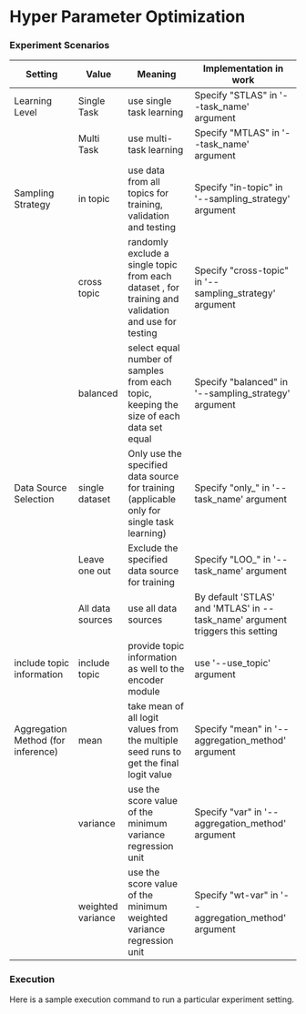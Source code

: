 <h1> Hyper Parameter Optimization </h1>


<h3> Experiment Scenarios </h3>

| Setting | Value | Meaning | Implementation in work | 
|-------|-------- | ------- | ------- |
| Learning Level | Single Task | use single task learning | Specify "STLAS" in '--task_name' argument |
|| Multi Task | use multi-task learning | Specify "MTLAS" in '--task_name' argument |
| Sampling Strategy | in topic | use data from all topics for training, validation and testing | Specify "in-topic" in '--sampling_strategy' argument |
|| cross topic | randomly exclude a single topic from each dataset , for training and validation and use for testing | Specify "cross-topic" in '--sampling_strategy' argument |
|| balanced | select equal number of samples from each topic, keeping the size of each data set equal | Specify "balanced" in '--sampling_strategy' argument |
| Data Source Selection | single dataset | Only use the specified data source for training (applicable only for single task learning) | Specify "only_" in '--task_name' argument |
|| Leave one out | Exclude the specified data source for training | Specify "LOO_" in '--task_name' argument |
|| All data sources | use all data sources | By default 'STLAS' and 'MTLAS' in --task_name' argument triggers this setting |
| include topic information | include topic | provide topic information as well to the encoder module | use '--use_topic' argument |
|Aggregation Method (for inference)| mean| take mean of all logit values from the multiple seed runs to get the final logit value | Specify "mean" in '--aggregation_method' argument |
|| variance | use the score value of the minimum variance regression unit | Specify "var" in '--aggregation_method' argument |
|| weighted variance | use the score value of the minimum weighted variance regression unit | Specify "wt-var" in '--aggregation_method' argument |


<h3> Execution </h3>

Here is a sample execution command to run a particular experiment setting.

